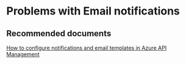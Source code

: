 <properties
    pageTitle=" Problems with Email notifications"
    description=" Problems with Email notifications"
    service="microsoft.apim"
    resource="apimanagement"
    authors="jtwalters25"
    displayOrder="6"
    selfHelpType="generic"
    supportTopicIds="32318311"
    resourceTags=""
    productPesIds="15551"
    cloudEnvironments="public"
/>

#  Problems with Email notifications

## **Recommended documents**
[How to configure notifications and email templates in Azure API Management](https://docs.microsoft.com/azure/api-management/api-management-howto-configure-notifications)